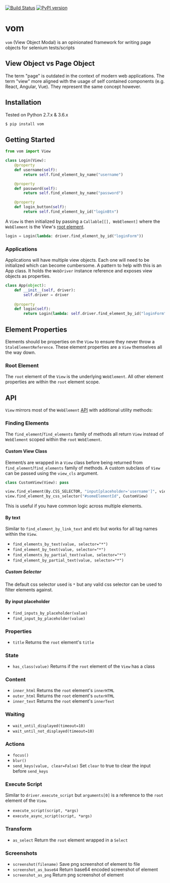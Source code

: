 [![Build Status](https://travis-ci.org/testingrequired/vom.svg?branch=master)](https://travis-ci.org/testingrequired/vom)
[![PyPI version](https://badge.fury.io/py/vom.svg)](https://badge.fury.io/py/vom)

# vom

`vom` (View Object Modal) is an opinionated framework for writing page objects for selenium tests/scripts

## View Object vs Page Object

The term "page" is outdated in the context of modern web applications. The term "view" more aligned with the usage of self contained components (e.g. React, Angular, Vue). They represent the same concept however.

## Installation

Tested on Python 2.7.x & 3.6.x

```bash
$ pip install vom
```

## Getting Started

```python
from vom import View

class Login(View):
    @property
    def username(self):
        return self.find_element_by_name("username")

    @property
    def password(self):
        return self.find_element_by_name("password")

    @property
    def login_button(self):
        return self.find_element_by_id("loginBtn")
```

A `View` is then initialized by passing a `Callable[[], WebElement]` where the `WebElement` is the View's [root element](#root-element).

```python
login = Login(lambda: driver.find_element_by_id("loginForm"))
```

### Applications

Applications will have multiple view objects. Each one will need to be initialized which can become cumbersome. A pattern to help with this is an App class. It holds the `WebDriver` instance reference and exposes view objects as properties.

```python
class App(object):
    def __init__(self, driver):
        self.driver = driver
    
    @property
    def login(self):
        return Login(lambda: self.driver.find_element_by_id("loginForm"))
```

## Element Properties

Elements should be properties on the `View` to ensure they never throw a `StaleElementReference`. These element properties are a `View` themselves all the way down.

### Root Element

The `root` element of the `View` is the underlying `WebElement`. All other element properties are within the `root` element scope.

## API

`View` mirrors most of the `WebElement` [API](http://selenium-python.readthedocs.io/api.html) with additional utility methods:

### Finding Elements

The `find_element`/`find_elements` family of methods all return `View` instead of `WebElement` scoped within the `root` `WebElement`.

#### Custom View Class

Element/s are wrapped in a `View` class before being returned from `find_element`/`find_elements` family of methods. A custom subclass of `View` can be passed using the `view_cls` argument.

```python
class CustomView(View): pass

view.find_element(By.CSS_SELECTOR, "input[placeholder='username']", view_cls=CustomView)
view.find_element_by_css_selector("#someElementId", CustomView)
```

This is useful if you have common logic across multiple elements.

#### By text

Similar to `find_element_by_link_text` and etc but works for all tag names within the `View`.

* `find_elements_by_text(value, selector="*")`
* `find_element_by_text(value, selector="*")`
* `find_elements_by_partial_text(value, selector="*")`
* `find_element_by_partial_text(value, selector="*")`

##### Custom Selector

The default css selector used is `*` but any valid css selector can be used to filter elements against.

#### By input placeholder

* `find_inputs_by_placeholder(value)`
* `find_input_by_placeholder(value)`

### Properties

* `title` Returns the `root` element's `title`

### State

* `has_class(value)` Returns if the `root` element of the `View` has a class

### Content

* `inner_html` Returns the `root` element's `innerHTML`
* `outer_html` Returns the `root` element's `outerHTML`
* `inner_text` Returns the `root` element's `innerText`

### Waiting

* `wait_until_displayed(timeout=10)`
* `wait_until_not_displayed(timeout=10)`

### Actions

* `focus()`
* `blur()`
* `send_keys(value, clear=False)` Set `clear` to true to clear the input before `send_keys`

### Execute Script

Similar to `driver.execute_script` but `arguments[0]` is a reference to the `root` element of the `View`.

* `execute_script(script, *args)`
* `execute_async_script(script, *args)`

### Transform

* `as_select` Return the `root` element wrapped in a `Select`

### Screenshots

* `screenshot(filename)` Save png screenshot of element to file
* `screenshot_as_base64` Return base64 encoded screenshot of element
* `screenshot_as_png` Return png screenshot of element